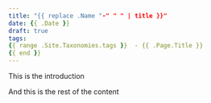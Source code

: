 ```yaml
---
title: "{{ replace .Name "-" " " | title }}"
date: {{ .Date }}
draft: true
tags:
{{ range .Site.Taxonomies.tags }}  - {{ .Page.Title }}
{{ end }}
---
```

This is the introduction
<!--more-->
And this is the rest of the content

<!--
Reminders of patterns you often forget:

Images:
![Alt-text](url "Caption")

Internal links:
[Link-text]({{< ref "/posts/name-of-post" >}})
-->